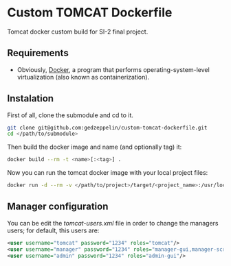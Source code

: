 # Custom TOMCAT Dockerfile
Tomcat docker custom build for SI-2 final project. 

## Requirements
* Obviously, [Docker](https://www.docker.com/), a program that performs operating-system-level virtualization (also known as containerization).

## Instalation

First of all, clone the submodule and cd to it.

```bash
git clone git@github.com:gedzeppelin/custom-tomcat-dockerfile.git
cd </path/to/submodule>

```

Then build the docker image and name (and optionally tag) it:

```bash
docker build --rm -t <name>[:<tag>] .
```

Now you can run the tomcat docker image with your local project files:

```bash
docker run -d --rm -v </path/to/project>/target/<project_name>:/usr/local/tomcat/webapps/<tomcat_path> -p 8080[or your preferred port]:8080 <name>[:<tag>] 
```

## Manager configuration

You can be edit the *tomcat-users.xml* file in order to change the managers users; for default, this users are:

```xml
<user username="tomcat" password="1234" roles="tomcat"/>
<user username="manager" password="1234" roles="manager-gui,manager-script,manager-jmx,manager-status"/>
<user username="admin" password="1234" roles="admin-gui"/>
```


